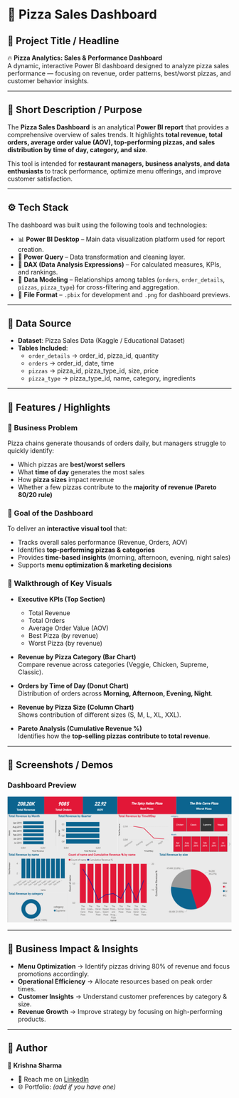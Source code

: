 # 🍕 Pizza Sales Dashboard  

## 📌 Project Title / Headline  
🔥 **Pizza Analytics: Sales & Performance Dashboard**  
A dynamic, interactive Power BI dashboard designed to analyze pizza sales performance — focusing on revenue, order patterns, best/worst pizzas, and customer behavior insights.  

---

## 📝 Short Description / Purpose  
The **Pizza Sales Dashboard** is an analytical **Power BI report** that provides a comprehensive overview of sales trends. It highlights **total revenue, total orders, average order value (AOV), top-performing pizzas, and sales distribution by time of day, category, and size**.  

This tool is intended for **restaurant managers, business analysts, and data enthusiasts** to track performance, optimize menu offerings, and improve customer satisfaction.  

---

## ⚙️ Tech Stack  
The dashboard was built using the following tools and technologies:  

- 📊 **Power BI Desktop** – Main data visualization platform used for report creation.  
- 📂 **Power Query** – Data transformation and cleaning layer.  
- 🧠 **DAX (Data Analysis Expressions)** – For calculated measures, KPIs, and rankings.  
- 📝 **Data Modeling** – Relationships among tables (`orders`, `order_details`, `pizzas`, `pizza_type`) for cross-filtering and aggregation.  
- 📁 **File Format** – `.pbix` for development and `.png` for dashboard previews.  

---

## 📂 Data Source  
- **Dataset**: Pizza Sales Data (Kaggle / Educational Dataset)  
- **Tables Included**:  
  - `order_details` → order_id, pizza_id, quantity  
  - `orders` → order_id, date, time  
  - `pizzas` → pizza_id, pizza_type_id, size, price  
  - `pizza_type` → pizza_type_id, name, category, ingredients  

---

## 🌟 Features / Highlights  

### 🔹 Business Problem  
Pizza chains generate thousands of orders daily, but managers struggle to quickly identify:  
- Which pizzas are **best/worst sellers**  
- What **time of day** generates the most sales  
- How **pizza sizes** impact revenue  
- Whether a few pizzas contribute to the **majority of revenue (Pareto 80/20 rule)**  

### 🔹 Goal of the Dashboard  
To deliver an **interactive visual tool** that:  
- Tracks overall sales performance (Revenue, Orders, AOV)  
- Identifies **top-performing pizzas & categories**  
- Provides **time-based insights** (morning, afternoon, evening, night sales)  
- Supports **menu optimization & marketing decisions**  

### 🔹 Walkthrough of Key Visuals  
- **Executive KPIs (Top Section)**  
  - Total Revenue  
  - Total Orders  
  - Average Order Value (AOV)  
  - Best Pizza (by revenue)  
  - Worst Pizza (by revenue)  

- **Revenue by Pizza Category (Bar Chart)**  
  Compare revenue across categories (Veggie, Chicken, Supreme, Classic).  

- **Orders by Time of Day (Donut Chart)**  
  Distribution of orders across **Morning, Afternoon, Evening, Night**.  

- **Revenue by Pizza Size (Column Chart)**  
  Shows contribution of different sizes (S, M, L, XL, XXL).  

- **Pareto Analysis (Cumulative Revenue %)**  
  Identifies how the **top-selling pizzas contribute to total revenue**.  

---

## 📸 Screenshots / Demos  

### Dashboard Preview  
![Pizza Sales Dashboard](https://github.com/krishnakumbhaj/Pizza_Sales_Dashboard/blob/main/Pizza_Sales_Dashboard.png)


---

## 🚀 Business Impact & Insights  
- **Menu Optimization** → Identify pizzas driving 80% of revenue and focus promotions accordingly.  
- **Operational Efficiency** → Allocate resources based on peak order times.  
- **Customer Insights** → Understand customer preferences by category & size.  
- **Revenue Growth** → Improve strategy by focusing on high-performing products.  

---

## 🙌 Author  
👤 **Krishna Sharma**  
- 📧 Reach me on [LinkedIn](https://www.linkedin.com/in/krishna-sharma-92a441279/)
- 🌐 Portfolio: *(add if you have one)*  
